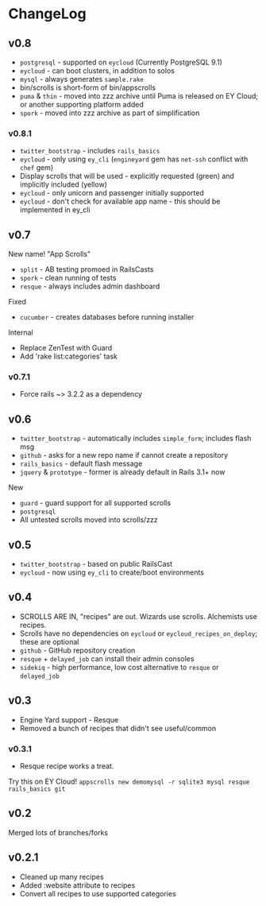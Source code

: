 # ChangeLog


## v0.8

* `postgresql` - supported on `eycloud` (Currently PostgreSQL 9.1)
* `eycloud` - can boot clusters, in addition to solos
* `mysql` - always generates `sample.rake`
* bin/scrolls is short-form of bin/appscrolls
* `puma` & `thin` - moved into zzz archive until Puma is released on EY Cloud; or another supporting platform added
* `spork` - moved into zzz archive as part of simplification

### v0.8.1

* `twitter_bootstrap` - includes `rails_basics`
* `eycloud` - only using `ey_cli` (`engineyard` gem has `net-ssh` conflict with `chef` gem)
* Display scrolls that will be used - explicitly requested (green) and implicitly included (yellow)
* `eycloud` - only unicorn and passenger initially supported
* `eycloud` - don't check for available app name - this should be implemented in ey_cli

## v0.7

New name! "App Scrolls"

* `split` - AB testing promoed in RailsCasts
* `spork` - clean running of tests
* `resque` - always includes admin dashboard

Fixed

* `cucumber` - creates databases before running installer

Internal

* Replace ZenTest with Guard
* Add 'rake list:categories' task

### v0.7.1

* Force rails ~> 3.2.2 as a dependency

## v0.6

* `twitter_bootstrap` - automatically includes `simple_form`; includes flash msg
* `github` - asks for a new repo name if cannot create a repository
* `rails_basics` - default flash message
* `jquery` & `prototype` - former is already default in Rails 3.1+ now

New
* `guard` - guard support for all supported scrolls
* `postgresql`
* All untested scrolls moved into scrolls/zzz

## v0.5

* `twitter_bootstrap` - based on public RailsCast
* `eycloud` - now using `ey_cli` to create/boot environments

## v0.4

* SCROLLS ARE IN, "recipes" are out. Wizards use scrolls. Alchemists use recipes.
* Scrolls have no dependencies on `eycloud` or `eycloud_recipes_on_deploy`; these are optional
* `github` - GitHub repository creation
* `resque` + `delayed_job` can install their admin consoles
* `sidekiq` - high performance, low cost alternative to `resque` or `delayed_job`

## v0.3

* Engine Yard support - Resque
* Removed a bunch of recipes that didn't see useful/common

### v0.3.1

* Resque recipe works a treat.

Try this on EY Cloud! `appscrolls new demomysql -r sqlite3 mysql resque rails_basics git`

## v0.2

Merged lots of branches/forks

## v0.2.1

* Cleaned up many recipes
* Added :website attribute to recipes
* Convert all recipes to use supported categories

